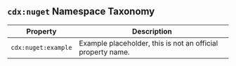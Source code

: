 ## `cdx:nuget` Namespace Taxonomy

| Property | Description |
| --- | --- |
| `cdx:nuget:example` | Example placeholder, this is not an official property name. |
